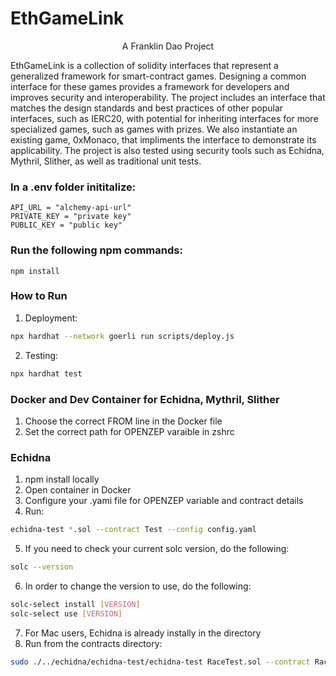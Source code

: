 # EthGameLink

<p align="center">
A Franklin Dao Project 
</p>

EthGameLink is a collection of solidity interfaces that represent a generalized framework for smart-contract games. Designing a common interface for these games provides a framework for developers and improves security and interoperability. The project includes an interface that matches the design standards and best practices of other popular interfaces, such as IERC20, with potential for inheriting interfaces for more specialized games, such as games with prizes. We also instantiate an existing game, 0xMonaco, that impliments the interface to demonstrate its applicability. The project is also tested using security tools such as Echidna, Mythril, Slither, as well as traditional unit tests.

### In a .env folder inititalize:

```
API_URL = "alchemy-api-url"
PRIVATE_KEY = "private key"
PUBLIC_KEY = "public key"
```

### Run the following npm commands:

```
npm install
```

### How to Run

1. Deployment:

```sh
npx hardhat --network goerli run scripts/deploy.js
```

2. Testing:

```sh
npx hardhat test
```

### Docker and Dev Container for Echidna, Mythril, Slither

1. Choose the correct FROM line in the Docker file
2. Set the correct path for OPENZEP varaible in zshrc

### Echidna

1. npm install locally
2. Open container in Docker
3. Configure your .yami file for OPENZEP variable and contract details
4. Run:

```sh
echidna-test *.sol --contract Test --config config.yaml
```

5. If you need to check your current solc version, do the following:

```sh
solc --version
```

6. In order to change the version to use, do the following:

```sh
solc-select install [VERSION]
solc-select use [VERSION]
```

7. For Mac users, Echidna is already instally in the directory
8. Run from the contracts directory:

```sh
sudo ./../echidna/echidna-test/echidna-test RaceTest.sol --contract RaceTest --config config.yaml
```

